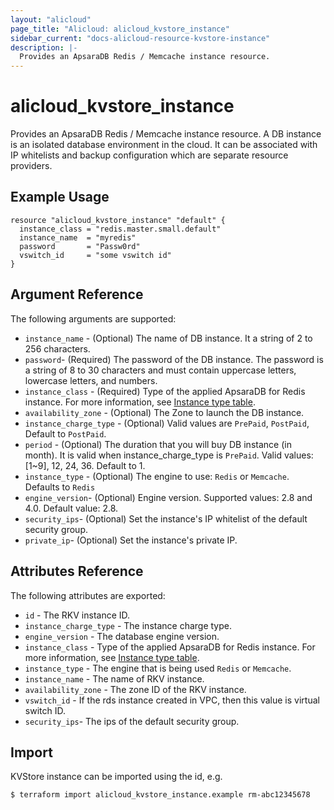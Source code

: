 ```yaml
---
layout: "alicloud"
page_title: "Alicloud: alicloud_kvstore_instance"
sidebar_current: "docs-alicloud-resource-kvstore-instance"
description: |-
  Provides an ApsaraDB Redis / Memcache instance resource.
---
```


# alicloud\_kvstore\_instance

Provides an ApsaraDB Redis / Memcache instance resource. A DB instance is an isolated database environment in the cloud. It can be associated with IP whitelists and backup configuration which are separate resource providers.

## Example Usage

```
resource "alicloud_kvstore_instance" "default" {
  instance_class = "redis.master.small.default"
  instance_name  = "myredis"
  password       = "Passw0rd"
  vswitch_id     = "some vswitch id"
}
```

## Argument Reference

The following arguments are supported:

* `instance_name` - (Optional) The name of DB instance. It a string of 2 to 256 characters.
* `password`- (Required) The password of the DB instance. The password is a string of 8 to 30 characters and must contain uppercase letters, lowercase letters, and numbers. 
* `instance_class` - (Required) Type of the applied ApsaraDB for Redis instance.
For more information, see [Instance type table](https://www.alibabacloud.com/help/doc-detail/61135.htm).
* `availability_zone` - (Optional) The Zone to launch the DB instance.
* `instance_charge_type` - (Optional) Valid values are `PrePaid`, `PostPaid`, Default to `PostPaid`.
* `period` - (Optional) The duration that you will buy DB instance (in month). It is valid when instance_charge_type is `PrePaid`. Valid values: [1~9], 12, 24, 36. Default to 1.
* `instance_type` - (Optional) The engine to use: `Redis` or `Memcache`. Defaults to `Redis` 
* `engine_version`- (Optional) Engine version. Supported values: 2.8 and 4.0. Default value: 2.8.
* `security_ips`- (Optional) Set the instance's IP whitelist of the default security group.
* `private_ip`- (Optional) Set the instance's private IP.

## Attributes Reference

The following attributes are exported:

* `id` - The RKV instance ID.
* `instance_charge_type` - The instance charge type.
* `engine_version` - The database engine version.
* `instance_class` - Type of the applied ApsaraDB for Redis instance.
For more information, see [Instance type table](https://www.alibabacloud.com/help/doc-detail/61135.htm).
* `instance_type` - The engine that is being used `Redis` or `Memcache`.
* `instance_name` - The name of RKV instance.
* `availability_zone` - The zone ID of the RKV instance.
* `vswitch_id` - If the rds instance created in VPC, then this value is virtual switch ID.
* `security_ips`- The ips of the default security group.

## Import

KVStore instance can be imported using the id, e.g.

```
$ terraform import alicloud_kvstore_instance.example rm-abc12345678
```